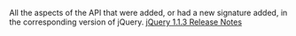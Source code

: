 All the aspects of the API that were added, or had a new signature added, in the corresponding version of jQuery.
				<a href="https://blog.jquery.com/2007/07/01/jquery-113-800-faster-still-20kb/">jQuery 1.1.3 Release Notes</a>
			